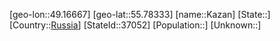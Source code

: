 ﻿---
location: [55.78333,49.16667]
type: City
tags:
- geo/City


SpocWebEntityId: 37069
isDeleted: false
confidential: public

---
[geo-lon::49.16667]
[geo-lat::55.78333]
[name::Kazan]
[State::]
[Country::[Russia](geo/Continent/Europe/Russia.md)]
[StateId::37052]
[Population::]
[Unknown::]

